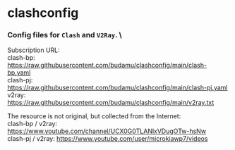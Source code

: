 # clashconfig
### Config files for `Clash` and `V2Ray`. \
Subscription URL: \
clash-bp: https://raw.githubusercontent.com/budamu/clashconfig/main/clash-bp.yaml \
clash-pj: https://raw.githubusercontent.com/budamu/clashconfig/main/clash-pj.yaml \
v2ray: https://raw.githubusercontent.com/budamu/clashconfig/main/v2ray.txt


The resource is not original, but collected from the Internet: \
clash-bp / v2ray: https://www.youtube.com/channel/UCX0G0TLANlxVDugOTw-hsNw \
clash-pj / v2ray: https://www.youtube.com/user/microkiawp7/videos
